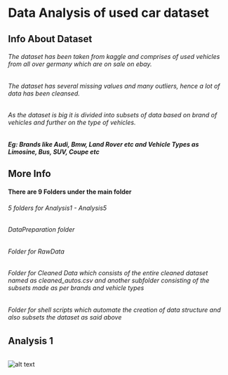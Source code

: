 # Data Analysis of used car dataset

## Info About Dataset
###### The dataset has been taken from kaggle and comprises of used vehicles from all over germany which are on sale on ebay. 
###### The dataset has several missing values and many outliers, hence a lot of data has been cleansed.
###### As the dataset is big it is divided into subsets of data based on brand of vehicles and further on the type of vehicles. 
##### Eg: Brands like Audi, Bmw, Land Rover etc and Vehicle Types as Limosine, Bus, SUV, Coupe etc

## More Info
#### There are 9 Folders under the main folder
###### 5 folders for Analysis1 - Analysis5
###### DataPreparation folder
###### Folder for RawData
###### Folder for Cleaned Data which consists of the entire cleaned dataset named as cleaned_autos.csv and another subfolder consisting of the subsets made as per brands and vehicle types
###### Folder for shell scripts which automate the creation of data structure and also subsets the dataset as said above
## Analysis 1
###### 
![alt text](https://github.com/ajaymache/DataAnalysisUsingPython/blob/master/DAUP-Project/Analysis1/Plots/price-vehicleType-boxplot.png "Logo Title Text 1")
